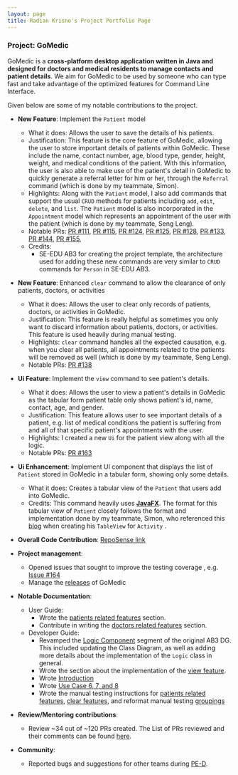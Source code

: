 ```yaml
---
layout: page
title: Radian Krisno's Project Portfolio Page
---
```


### Project: GoMedic

GoMedic is a **cross-platform desktop application written in Java and designed for doctors and medical residents to
manage contacts and patient details**. We aim for GoMedic to be used by someone who can type fast and take advantage of the
optimized features for Command Line Interface.

Given below are some of my notable contributions to the project.

* **New Feature**: Implement the `Patient` model
    * What it does: Allows the user to save the details of his patients.
    * Justification: This feature is the core feature of GoMedic, allowing the user to store important details of
      patients within GoMedic. These include the name, contact number, age, blood type, gender, height, weight, and medical conditions of the patient. With this information,
      the user is also able to make use of the patient's detail in GoMedic to quickly generate a referral letter for him or her,
      through the `Referral` command (which is done by my teammate, Simon).
    * Highlights: Along with the `Patient` model, I also add commands that support the usual `CRUD` methods for patients including
      `add`, `edit`, `delete`, and `list`. The `Patient` model is also incorporated in the `Appointment` model which represents an appointment
      of the user with the patient (which is done by my teammate, Seng Leng).
    * Notable PRs: [PR #111](https://github.com/AY2122S1-CS2103T-T15-1/tp/pull/111), [PR #115](https://github.com/AY2122S1-CS2103T-T15-1/tp/pull/115),
      [PR #124](https://github.com/AY2122S1-CS2103T-T15-1/tp/pull/124), [PR #125](https://github.com/AY2122S1-CS2103T-T15-1/tp/pull/125),
      [PR #128](https://github.com/AY2122S1-CS2103T-T15-1/tp/pull/128), [PR #133](https://github.com/AY2122S1-CS2103T-T15-1/tp/pull/133),
      [PR #144](https://github.com/AY2122S1-CS2103T-T15-1/tp/pull/144), [PR #155](https://github.com/AY2122S1-CS2103T-T15-1/tp/pull/155),
    * Credits:
        * SE-EDU AB3 for creating the project template, the architecture used for adding these new commands are very similar to `CRUD` commands for `Person` in SE-EDU AB3.

* **New Feature**: Enhanced `clear` command to allow the clearance of only patients, doctors, or activities
    * What it does: Allows the user to clear only records of patients, doctors, or activities in GoMedic.
    * Justification: This feature is really helpful as sometimes you only want to discard information about patients, doctors, or activities.
      This feature is used heavily during manual testing.
    * Highlights: `clear` command handles all the expected causation, e.g. when you clear all patients, all appointments related to the patients will be removed as well (which is done by my teammate, Seng Leng).
    * Notable PRs: [PR #138](https://github.com/AY2122S1-CS2103T-T15-1/tp/pull/138)

* **Ui Feature**: Implement the `view` command to see patient's details.
    * What it does: Allows the user to view a patient's details in GoMedic as the tabular form patient table only shows patient's id, name, contact, age, and gender.
    * Justification: This feature allows user to see important details of a patient, e.g. list of medical conditions the patient is suffering from and all of that specific
      patient's appointments with the user.
    * Highlights: I created a new `Ui` for the patient view along with all the logic.
    * Notable PRs: [PR #163](https://github.com/AY2122S1-CS2103T-T15-1/tp/pull/163)

* **Ui Enhancement**: Implement UI component that displays the list of `Patient` stored in GoMedic in a tabular form, showing only some details.
    * What it does: Creates a tabular view of the `Patient` that users add into GoMedic.
    * Credits: This command heavily uses [**JavaFX**](https://docs.oracle.com/javafx/2/). The format for this
      tabular view of `Patient` closely follows the format and implementation done by my teammate, Simon,
      who referenced this [blog](http://tutorials.jenkov.com/javafx/tableview.html) when creating his `TableView` for `Activity` .

* **Overall Code Contribution**: [RepoSense link](https://nus-cs2103-ay2122s1.github.io/tp-dashboard/?search=&sort=groupTitle&sortWithin=title&since=2021-09-17&timeframe=commit&mergegroup=AY2122S1-CS2103-F09-1%2Ftp%5Bmaster%5D&groupSelect=groupByRepos&breakdown=false&tabOpen=true&tabType=authorship&tabAuthor=radiankrisno&tabRepo=AY2122S1-CS2103T-T15-1%2Ftp%5Bmaster%5D&authorshipIsMergeGroup=false&authorshipFileTypes=docs~functional-code~test-code&authorshipIsBinaryFileTypeChecked=false)

* **Project management**:
    * Opened issues that sought to improve the testing coverage , e.g. [Issue #164](https://github.com/AY2122S1-CS2103T-T15-1/tp/issues/164)
    * Manage the [releases](https://github.com/AY2122S1-CS2103T-T15-1/tp/releases) of GoMedic
    
* **Notable Documentation**:
    * User Guide:
        * Wrote the [patients related features](https://ay2122s1-cs2103t-t15-1.github.io/tp/UserGuide.html#31-patients-related-features) section.
        * Contribute in writing the [doctors related features](https://ay2122s1-cs2103t-t15-1.github.io/tp/UserGuide.html#32-doctors-related-features) section.
    * Developer Guide:
        * Revamped the [Logic Component](https://ay2122s1-cs2103t-t15-1.github.io/tp/DeveloperGuide.html#logic-component)
          segment of the original AB3 DG. This included updating the Class Diagram, as well as adding more details about the implementation of the `Logic` class in general.
        * Wrote the section about the implementation of the [view feature](https://ay2122s1-cs2103t-t15-1.github.io/tp/DeveloperGuide.html#view-feature).
        * Wrote [Introduction](https://ay2122s1-cs2103t-t15-1.github.io/tp/DeveloperGuide.html#introduction)
        * Wrote [Use Case 6, 7, and 8](https://ay2122s1-cs2103t-t15-1.github.io/tp/DeveloperGuide.html#notable-use-cases)
        * Wrote the manual testing instructions for [patients related features](https://ay2122s1-cs2103t-t15-1.github.io/tp/DeveloperGuide.html#viewing-a-patient), [clear features](https://ay2122s1-cs2103t-t15-1.github.io/tp/DeveloperGuide.html#clearing-records-in-gomedic), and reformat manual testing [groupings](https://ay2122s1-cs2103t-t15-1.github.io/tp/DeveloperGuide.html#appendix-instructions-for-manual-testing)

* **Review/Mentoring contributions**:
    * Review ~34 out of ~120 PRs created. The List of PRs reviewed and their comments can be found [here](https://github.com/AY2122S1-CS2103T-T15-1/tp/pulls?q=is%3Apr+reviewed-by%3Aradiankrisno).

* **Community**:
    * Reported bugs and suggestions for other teams during [PE-D](https://github.com/radiankrisno/ped).
